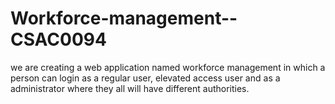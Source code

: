 # Workforce-management--CSAC0094
we are creating a web application named workforce management in which a person can login as a regular user, elevated access user and as a administrator where they all will have different authorities. 
